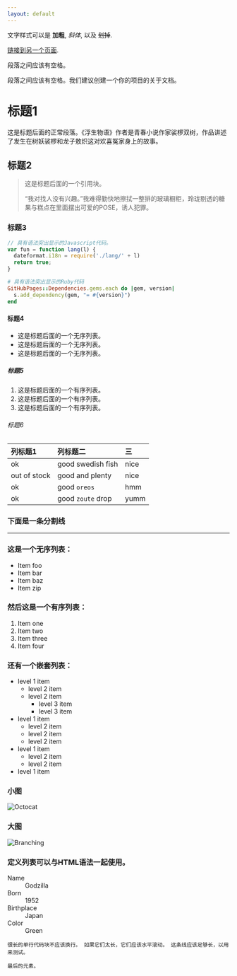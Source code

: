 ```yaml
---
layout: default
---
```


文字样式可以是 **加粗**, _斜体_, 以及 ~~划掉~~.

[链接到另一个页面](./another-page.html).

段落之间应该有空格。

段落之间应该有空格。我们建议创建一个你的项目的关于文档。

# 标题1

这是标题后面的正常段落。《浮生物语》作者是青春小说作家裟椤双树，作品讲述了发生在树妖裟椤和龙子敖炽这对欢喜冤家身上的故事。 

## 标题2

> 这是标题后面的一个引用块。
>
> “我对找人没有兴趣。”我难得勤快地擦拭一整排的玻璃橱柜，玲珑剔透的糖果与糕点在里面摆出可爱的POSE，诱人犯罪。

### 标题3

```js
// 具有语法突出显示的Javascript代码。
var fun = function lang(l) {
  dateformat.i18n = require('./lang/' + l)
  return true;
}
```

```ruby
# 具有语法突出显示的Ruby代码
GitHubPages::Dependencies.gems.each do |gem, version|
  s.add_dependency(gem, "= #{version}")
end
```

#### 标题4

*   这是标题后面的一个无序列表。
*   这是标题后面的一个无序列表。
*   这是标题后面的一个无序列表。

##### 标题5

1.  这是标题后面的一个有序列表。
2.  这是标题后面的一个有序列表。
3.  这是标题后面的一个有序列表。

###### 标题6

| 列标题1        | 列标题二          | 三 |
|:-------------|:------------------|:------|
| ok         | good swedish fish | nice  |
| out of stock | good and plenty   | nice  |
| ok           | good `oreos`      | hmm   |
| ok           | good `zoute` drop | yumm  |

### 下面是一条分割线

* * *

### 这是一个无序列表：

*   Item foo
*   Item bar
*   Item baz
*   Item zip

### 然后这是一个有序列表：

1.  Item one
1.  Item two
1.  Item three
1.  Item four

### 还有一个嵌套列表：

- level 1 item
  - level 2 item
  - level 2 item
    - level 3 item
    - level 3 item
- level 1 item
  - level 2 item
  - level 2 item
  - level 2 item
- level 1 item
  - level 2 item
  - level 2 item
- level 1 item

### 小图

![Octocat](https://www.baidu.com/img/bd_logo1.png)

### 大图

![Branching](https://guides.github.com/activities/hello-world/branching.png)


### 定义列表可以与HTML语法一起使用。

<dl>
<dt>Name</dt>
<dd>Godzilla</dd>
<dt>Born</dt>
<dd>1952</dd>
<dt>Birthplace</dt>
<dd>Japan</dd>
<dt>Color</dt>
<dd>Green</dd>
</dl>

```
很长的单行代码块不应该换行。 如果它们太长，它们应该水平滚动。 这条线应该足够长，以用来测试。
```

```
最后的元素。
```
